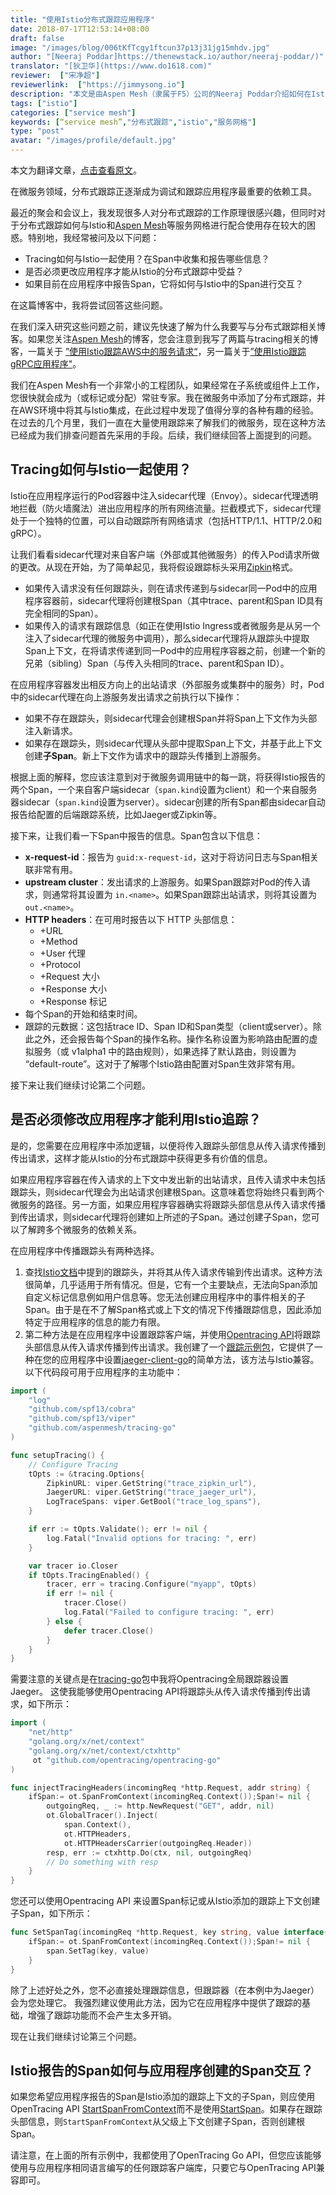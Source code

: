 ```yaml
---
title: "使用Istio分布式跟踪应用程序"
date: 2018-07-17T12:53:14+08:00
draft: false
image: "/images/blog/006tKfTcgy1ftcun37p13j31jg15mhdv.jpg"
author: "[Neeraj Poddar]https://thenewstack.io/author/neeraj-poddar/)"
translator: "[狄卫华](https://www.do1618.com)"
reviewer:  ["宋净超"]
reviewerlink:  ["https://jimmysong.io"]
description: "本文是由Aspen Mesh（隶属于F5）公司的Neeraj Poddar介绍如何在Istio中使用分布式跟踪，需要修改程序才能利用Istio做分布式追踪，Istio报告的Span如何与应用程序创建的Span交互。"
tags: ["istio"]
categories: ["service mesh"]
keywords: [“service mesh”,"分布式跟踪","istio","服务网格"]
type: "post"
avatar: "/images/profile/default.jpg"
---
```


本文为翻译文章，[点击查看原文](https://thenewstack.io/distributed-tracing-istio-and-your-applications/)。

在微服务领域，分布式跟踪正逐渐成为调试和跟踪应用程序最重要的依赖工具。

最近的聚会和会议上，我发现很多人对分布式跟踪的工作原理很感兴趣，但同时对于分布式跟踪如何与Istio和[Aspen Mesh](https://aspenmesh.io/)等服务网格进行配合使用存在较大的困惑。特别地，我经常被问及以下问题：

- Tracing如何与Istio一起使用？在Span中收集和报告哪些信息？
- 是否必须更改应用程序才能从Istio的分布式跟踪中受益？
- 如果目前在应用程序中报告Span，它将如何与Istio中的Span进行交互？

在这篇博客中，我将尝试回答这些问题。

在我们深入研究这些问题之前，建议先快速了解为什么我要写与分布式跟踪相关博客。如果您关注[Aspen Mesh](https://aspenmesh.io/blog/)的博客，您会注意到我写了两篇与tracing相关的博客，一篇关于 [”使用Istio跟踪AWS中的服务请求“](https://aspenmesh.io/2018/01/distributed-tracing-with-istio-in-aws/)，另一篇关于[”使用Istio跟踪gRPC应用程序"](https://aspenmesh.io/2018/04/tracing-grpc-with-istio/)。

我们在Aspen Mesh有一个非常小的工程团队，如果经常在子系统或组件上工作，您很快就会成为（或标记或分配）常驻专家。我在微服务中添加了分布式跟踪，并在AWS环境中将其与Istio集成，在此过程中发现了值得分享的各种有趣的经验。在过去的几个月里，我们一直在大量使用跟踪来了解我们的微服务，现在这种方法已经成为我们排查问题首先采用的手段。后续，我们继续回答上面提到的问题。

## Tracing如何与Istio一起使用？

Istio在应用程序运行的Pod容器中注入sidecar代理（Envoy）。sidecar代理透明地拦截（防火墙魔法）进出应用程序的所有网络流量。拦截模式下，sidecar代理处于一个独特的位置，可以自动跟踪所有网络请求（包括HTTP/1.1、HTTP/2.0和gRPC）。

让我们看看sidecar代理对来自客户端（外部或其他微服务）的传入Pod请求所做的更改。从现在开始，为了简单起见，我将假设跟踪标头采用[Zipkin](https://github.com/openzipkin/b3-propagation)格式。

- 如果传入请求没有任何跟踪头，则在请求传递到与sidecar同一Pod中的应用程序容器前，sidecar代理将创建根Span（其中trace、parent和Span ID具有完全相同的Span）。
- 如果传入的请求有跟踪信息（如正在使用Istio Ingress或者微服务是从另一个注入了sidecar代理的微服务中调用），那么sidecar代理将从跟踪头中提取Span上下文，在将请求传递到同一Pod中的应用程序容器之前，创建一个新的兄弟（sibling）Span（与传入头相同的trace、parent和Span ID）。

在应用程序容器发出相反方向上的出站请求（外部服务或集群中的服务）时，Pod中的sidecar代理在向上游服务发出请求之前执行以下操作：

- 如果不存在跟踪头，则sidecar代理会创建根Span并将Span上下文作为头部注入新请求。
- 如果存在跟踪头，则sidecar代理从头部中提取Span上下文，并基于此上下文创建**子Span**。新上下文作为请求中的跟踪头传播到上游服务。

根据上面的解释，您应该注意到对于微服务调用链中的每一跳，将获得Istio报告的两个Span，一个来自客户端sidecar（`span.kind`设置为client）和一个来自服务器sidecar（`span.kind`设置为server）。sidecar创建的所有Span都由sidecar自动报告给配置的后端跟踪系统，比如Jaeger或Zipkin等。

接下来，让我们看一下Span中报告的信息。Span包含以下信息：

- **x-request-id**：报告为 `guid:x-request-id`，这对于将访问日志与Span相关联非常有用。
- **upstream cluster**：发出请求的上游服务。如果Span跟踪对Pod的传入请求，则通常将其设置为 `in.<name>`。如果Span跟踪出站请求，则将其设置为 `out.<name>`。
- **HTTP headers**：在可用时报告以下 HTTP 头部信息：
  - +URL
  - +Method
  - +User 代理
  - +Protocol
  - +Request 大小
  - +Response 大小
  - +Response 标记
- 每个Span的开始和结束时间。
- 跟踪的元数据：这包括trace ID、Span ID和Span类型（client或server）。除此之外，还会报告每个Span的操作名称。操作名称设置为影响路由配置的虚拟服务（或 v1alpha1 中的路由规则），如果选择了默认路由，则设置为 “default-route”。这对于了解哪个Istio路由配置对Span生效非常有用。

接下来让我们继续讨论第二个问题。

## 是否必须修改应用程序才能利用Istio追踪？

是的，您需要在应用程序中添加逻辑，以便将传入跟踪头部信息从传入请求传播到传出请求，这样才能从Istio的分布式跟踪中获得更多有价值的信息。

如果应用程序容器在传入请求的上下文中发出新的出站请求，且传入请求中未包括跟踪头，则sidecar代理会为出站请求创建根Span。这意味着您将始终只看到两个微服务的路径。另一方面，如果应用程序容器确实将跟踪头部信息从传入请求传播到传出请求，则sidecar代理将创建如上所述的子Span。通过创建子Span，您可以了解跨多个微服务的依赖关系。

在应用程序中传播跟踪头有两种选择。

1. 查找[Istio文档](https://istio.io/docs/tasks/telemetry/distributed-tracing/#understanding-what-happened)中提到的跟踪头，并将其从传入请求传输到传出请求。这种方法很简单，几乎适用于所有情况。但是，它有一个主要缺点，无法向Span添加自定义标记信息例如用户信息等。您无法创建应用程序中的事件相关的子Span。由于是在不了解Span格式或上下文的情况下传播跟踪信息，因此添加特定于应用程序的信息的能力有限。
2. 第二种方法是在应用程序中设置跟踪客户端，并使用[Opentracing API](http://opentracing.io/documentation/pages/api/index)将跟踪头部信息从传入请求传播到传出请求。我创建了一个[跟踪示例包](https://github.com/aspenmesh/tracing-go)，它提供了一种在您的应用程序中设置[jaeger-client-go](https://github.com/jaegertracing/jaeger-client-go)的简单方法，该方法与Istio兼容。以下代码段可用于应用程序的主功能中：

```go
import (
	"log"
	"github.com/spf13/cobra"
	"github.com/spf13/viper"
	"github.com/aspenmesh/tracing-go"
)

func setupTracing() {
	// Configure Tracing
	tOpts := &tracing.Options{
		ZipkinURL: viper.GetString("trace_zipkin_url"),
		JaegerURL: viper.GetString("trace_jaeger_url"),
		LogTraceSpans: viper.GetBool("trace_log_spans"),
	}

	if err := tOpts.Validate(); err != nil {
		log.Fatal("Invalid options for tracing: ", err)
	}

	var tracer io.Closer
	if tOpts.TracingEnabled() {
		tracer, err = tracing.Configure("myapp", tOpts)
		if err != nil {
			tracer.Close()
			log.Fatal("Failed to configure tracing: ", err)
		} else {
			defer tracer.Close()
		}
	}
}
```

需要注意的关键点是在[tracing-go](https://github.com/aspenmesh/tracing-go/blob/master/config.go#L124)包中我将Opentracing全局跟踪器设置Jaeger。 这使我能够使用Opentracing API将跟踪头从传入请求传播到传出请求，如下所示：

```go
import (
	"net/http"
	"golang.org/x/net/context"
	"golang.org/x/net/context/ctxhttp"
	 ot "github.com/opentracing/opentracing-go"
)

func injectTracingHeaders(incomingReq *http.Request, addr string) {
	ifSpan:= ot.SpanFromContext(incomingReq.Context());Span!= nil {
		outgoingReq, _ := http.NewRequest("GET", addr, nil)
		ot.GlobalTracer().Inject(
			span.Context(),
			ot.HTTPHeaders,
			ot.HTTPHeadersCarrier(outgoingReq.Header))
		resp, err := ctxhttp.Do(ctx, nil, outgoingReq)
		// Do something with resp
	}
}
```

您还可以使用Opentracing API 来设置Span标记或从Istio添加的跟踪上下文创建子Span，如下所示：

```go
func SetSpanTag(incomingReq *http.Request, key string, value interface{}) {
	ifSpan:= ot.SpanFromContext(incomingReq.Context());Span!= nil {
		span.SetTag(key, value)
	}
}
```

除了上述好处之外，您不必直接处理跟踪信息，但跟踪器（在本例中为Jaeger）会为您处理它。 我强烈建议使用此方法，因为它在应用程序中提供了跟踪的基础，增强了跟踪功能而不会产生太多开销。

现在让我们继续讨论第三个问题。

## Istio报告的Span如何与应用程序创建的Span交互？

如果您希望应用程序报告的Span是Istio添加的跟踪上下文的子Span，则应使用OpenTracing API [StartSpanFromContext](https://godoc.org/github.com/opentracing/opentracing-go#StartSpanFromContext)而不是使用[StartSpan](https://godoc.org/github.com/opentracing/opentracing%20go#StartSpan)。如果存在跟踪头部信息，则`StartSpanFromContext`从父级上下文创建子Span，否则创建根Span。

请注意，在上面的所有示例中，我都使用了OpenTracing Go API，但您应该能够使用与应用程序相同语言编写的任何跟踪客户端库，只要它与OpenTracing API兼容即可。
